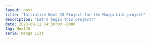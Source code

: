 ```yaml
---
layout: post
title: "Initialize Next JS Project for the Manga List project"
description: "Let's begin this project!"
date: 2023-09-12 14:30:00 -0000
tag: NextJS
serie: Manga List
---
```

